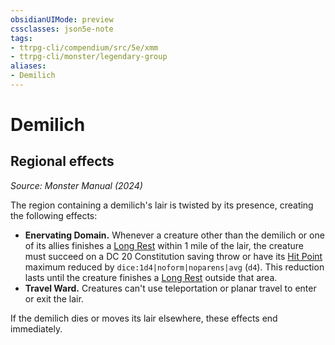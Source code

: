 ```yaml
---
obsidianUIMode: preview
cssclasses: json5e-note
tags:
- ttrpg-cli/compendium/src/5e/xmm
- ttrpg-cli/monster/legendary-group
aliases:
- Demilich
---
```

# Demilich

## Regional effects
_Source: Monster Manual (2024)_

The region containing a demilich's lair is twisted by its presence, creating the following effects:

- **Enervating Domain.** Whenever a creature other than the demilich or one of its allies finishes a [Long Rest](/3-Mechanics/CLI/variant-rules/long-rest-xphb.md) within 1 mile of the lair, the creature must succeed on a DC 20 Constitution saving throw or have its [Hit Point](/3-Mechanics/CLI/variant-rules/hit-points-xphb.md) maximum reduced by `dice:1d4|noform|noparens|avg` (`d4`). This reduction lasts until the creature finishes a [Long Rest](/3-Mechanics/CLI/variant-rules/long-rest-xphb.md) outside that area.  
- **Travel Ward.** Creatures can't use teleportation or planar travel to enter or exit the lair.  

If the demilich dies or moves its lair elsewhere, these effects end immediately.